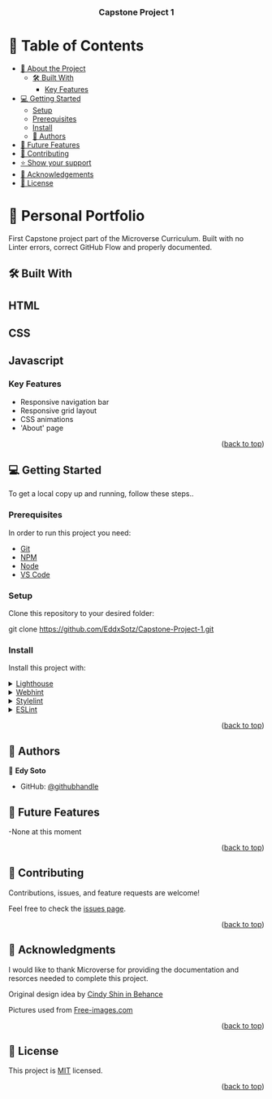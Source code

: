 <div align="center">
  
  <h3><b>Capstone Project 1</b></h3>

</div>



# 📗 Table of Contents

- [📖 About the Project](#about-project)
  - [🛠 Built With](#built-with)
    - [Key Features](#key-features)
- [💻 Getting Started](#getting-started)
  - [Setup](#setup)
  - [Prerequisites](#prerequisites)
  - [Install](#install)   
  - [👥 Authors](#authors)
- [🔭 Future Features](#future-features)
- [🤝 Contributing](#contributing)
- [⭐️ Show your support](#support)
- [🙏 Acknowledgements](#acknowledgements)
- [📝 License](#license)

<!-- PROJECT DESCRIPTION -->


# 📖 Personal Portfolio<a name="about-project"></a>


First Capstone project part of the Microverse Curriculum. Built with no Linter errors, correct GitHub Flow and properly documented. 


## 🛠 Built With <a name="built-with"></a>

## HTML <a name="HTML"></a>
## CSS <a name="CSS"></a>
## Javascript <a name="CSS"></a>



<!-- Features -->

### Key Features <a name="key-features"></a>
<ul>
<li>Responsive navigation bar</li>
<li>Responsive grid layout</li>
<li>CSS animations</li>
<li>'About' page</li>
</ul>

<p align="right">(<a href="#readme-top">back to top</a>)</p>


<!-- GETTING STARTED -->

## 💻 Getting Started <a name="getting-started"></a>

To get a local copy up and running, follow these steps..

### Prerequisites

In order to run this project you need:
<ul>
<li><a href="https://git-scm.com/">Git</a></li>
<li><a href="https://www.npmjs.com/">NPM</a></li>
<li><a href="https://nodejs.org/en/">Node</a></li>
<li><a href="https://code.visualstudio.com/">VS Code</a></li>
</ul>


### Setup

Clone this repository to your desired folder:

git clone https://github.com/EddxSotz/Capstone-Project-1.git



### Install

Install this project with:

<details>
  <summary><a href="https://developers.google.com/web/tools/lighthouse">Lighthouse</a></summary>
  <ul>
    <li><a href="https://developers.google.com/web/tools/lighthouse#devtools">In Chrome DevTools</a></li>
    <li><a href="https://developers.google.com/web/tools/lighthouse#cli">From the command line</a></li>
    <li><a href="https://developers.google.com/web/tools/lighthouse#programmatic">As a Node module</a></li>
    <li><a href="https://developers.google.com/web/tools/lighthouse#psi">From a web UI</a></li>
  </ul>
</details>

<details>
  <summary><a href="https://webhint.io/">Webhint</a></summary>
  <ul>
    <li>Run: npm install --save-dev hint@7.x</li>
  </ul>
</details>

<details>
  <summary><a href="https://stylelint.io/">Stylelint</a></summary>
  <ul>
    <li>Run: npm install --save-dev stylelint@13.x stylelint-scss@3.x stylelint-config-standard@21.x stylelint-csstree-validator@1.x</li>
  </ul>
</details>

<details>
  <summary><a href="https://eslint.org/">ESLint</a></summary>
  <ul>
    <li>Run: npm install --save-dev eslint@7.x eslint-config-airbnb-base@14.x eslint-plugin-import@2.x babel-eslint@10.x</li>
  </ul>
</details>

<p align="right">(<a href="#readme-top">back to top</a>)</p>

<!-- AUTHORS -->

## 👥 Authors <a name="authors"></a>

👤 **Edy Soto**

- GitHub: [@githubhandle](https://github.com/EddxSotz)

<!-- FUTURE FEATURES -->

## 🔭 Future Features <a name="future-features"></a>

-None at this moment

<p align="right">(<a href="#readme-top">back to top</a>)</p>

<!-- CONTRIBUTING -->

## 🤝 Contributing <a name="contributing"></a>

Contributions, issues, and feature requests are welcome!

Feel free to check the [issues page](../../issues/).

<p align="right">(<a href="#readme-top">back to top</a>)</p>


<!-- ACKNOWLEDGEMENTS -->

## 🙏 Acknowledgments <a name="acknowledgements"></a>


I would like to thank Microverse for providing the documentation and resorces needed to complete this project.

Original design idea by <a href = "https://www.behance.net/adagio07">Cindy Shin in Behance</a>

Pictures used from <a href = "https://www.free-images.com/">Free-images.com</a>

<p align="right">(<a href="#readme-top">back to top</a>)</p>


## 📝 License <a name="license"></a>

This project is [MIT](./LICENSE) licensed.

<p align="right">(<a href="#readme-top">back to top</a>)</p>